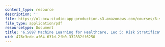 ```yaml
---
content_type: resource
description: ''
file: https://ol-ocw-studio-app-production.s3.amazonaws.com/courses/6-s897-machine-learning-for-healthcare-spring-2019/476c3cdeaf64631d2fb0332832ff6250_MIT6_S897S19_lec5.pdf
file_type: application/pdf
resourcetype: Document
title: '6.S897 Machine Learning for Healthcare, Lec 5: Risk Stratification Part 2'
uid: 476c3cde-af64-631d-2fb0-332832ff6250
---
```

